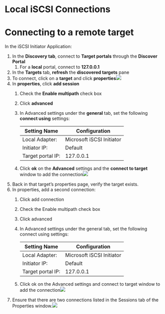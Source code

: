 # Local iSCSI Connections

# Connecting to a remote target

In the iSCSI Initiator Application:

1.  In the **Discovery tab**, connect to **Target portals** through the **Discover Portal**
    1.  For a **local** portal, connect to **127.0.0.1**
2.  In the **Targets** tab, **refresh** the **discovered targets** pane
3.  To connect, click on a **target** and click **properties**![](files/01991a87-e8aa-7709-a8c3-b9066eaa61b1/iSCSI_Guide_1.png)
4.  In **properties**, click **add session**
    1.  Check the **Enable multipath** check box
    2.  Click **advanced**
    3.  In Advanced settings under the **general** tab, set the following **connect using** settings:
        
        | Setting Name | Configuration |
        | --- | --- |
        | Local Adapter: | Microsoft iSCSI Initiator |
        | Initiator IP: | Default |
        | Target portal IP: | 127.0.0.1 |
        
    4.  Click **ok** on the **Advanced** settings and the **connect to target** window to add the connection![](files/01991a88-4b62-71fa-9327-7b20e67bfbe6/iSCSI_Guide_Local2.png)
5.  Back in that target’s properties page, verify the target exists.
6.  In properties, add a second connection:
    1.  Click add connection
    2.  Check the Enable multipath check box
    3.  Click advanced
    4.  In Advanced settings under the general tab, set the following connect using settings:
        
        | Setting Name | Configuration |
        | --- | --- |
        | Local Adapter: | Microsoft iSCSI Initiator |
        | Initiator IP: | Default |
        | Target portal IP: | 127.0.0.1 |
        
    5.  Click ok on the Advanced settings and connect to target window to add the connection![](files/01991a88-8ba8-7602-890c-3f7ecb88070a/iSCSI_Guide_Local3.png)
7.  Ensure that there are two connections listed in the Sessions tab of the Properties window.![](files/01991a88-be38-77a9-b378-912811af0ba4/iSCSI_Guide_Local4.png)
